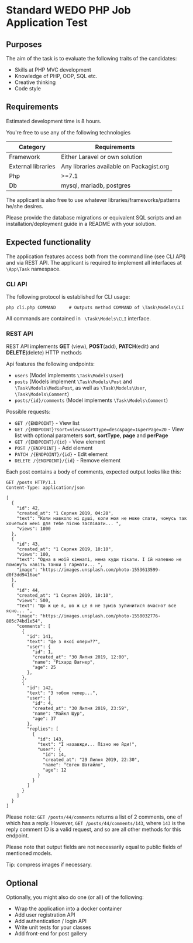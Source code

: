 # Standard WEDO PHP Job Application Test

## Purposes

The aim of the task is to evaluate the following traits of the candidates:
- Skills at PHP MVC development
- Knowledge of PHP, OOP, SQL etc.
- Creative thinking
- Code style


## Requirements

Estimated development time is 8 hours.

You're free to use any of the following technologies


| Category           | Requirements                                            |
|--------------------|---------------------------------------------------------|
| Framework          | Either Laravel or own solution                          |
| External libraries | Any libraries available on Packagist.org                |
| Php                | >=7.1                                                   |
| Db                 | mysql, mariadb, postgres                                |


The applicant is also free to use whatever libraries/frameworks/patterns he/she desires.

Please provide the database migrations or equivalent SQL scripts and an installation/deployment guide in a README with your solution.


## Expected functionality

The application features access both from the command line (see CLI API) and via REST API.
The applicant is required to implement all interfaces at `\App\Task` namespace.

### CLI API

The following protocol is established for CLI usage:

```
php cli.php COMMAND     # Outputs method COMMAND of \Task\Models\CLI
```

All commands are contained in ` \Task\Models\CLI` interface.

### REST API

REST API implements **GET** (view), **POST**(add), **PATCH**(edit) and **DELETE**(delete) HTTP methods

Api features the following endpoints:
- `users` (Model implements `\Task\Models\User`)
- `posts` (Models implement `\Task\Models\Post` and `\Task\Models\MediaPost`, as well as `\Task\Models\User`, `\Task\Models\Comment`)
- `posts/{id}/comments` (Model implements `\Task\Models\Comment`)

Possible requests:
- `GET /{ENDPOINT}` - View list
- `GET /{ENDPOINT}?sort=views&sortType=desc&page=1&perPage=20` - View list with optional parameters **sort**, **sortType**, **page** and **perPage**
- `GET /{ENDPOINT}/{id}` - View element
- `POST /{ENDPOINT}` - Add element
- `PATCH /{ENDPOINT}/{id}` - Edit element
- `DELETE /{ENDPOINT}/{id}` - Remove element

Each post contains a body of comments, expected output looks like this:

```http
GET /posts HTTP/1.1
Content-Type: application/json

[
  {
    "id": 42,
    "created_at": "1 Серпня 2019, 04:20",
    "text": "Коли навколо ні душі, коли моя не може спати, чомусь так хочеться мені для тебе пісню заспівати... ",
    "views": 1000
  },
  {
    "id": 43,
    "created_at": "1 Серпня 2019, 10:10",
    "views": 100,
    "text": "Одна в моїй кімнаті, нема куди тікати. І їй напевно не поможуть навіть танки і гармати... ",
    "image": "https://images.unsplash.com/photo-1553613599-d0f3dd9416ae"
  },
  {
    "id": 44,
    "created_at": "1 Серпня 2019, 10:10",
    "views": 500,
    "text": "Що ж це я, шо ж це я не зумів зупинитися вчасно? все ясно... ",
    "image": "https://images.unsplash.com/photo-1558032776-805c74bd1e54",
    "comments": [
      {
        "id": 141,
        "text": "Це з якої опери??",
        "user": {
          "id": 1,
          "created_at": "30 Липня 2019, 12:00",
          "name": "Ріхард Вагнер",
          "age": 25 
        },
      },
      {
        "id": 142,
        "text": "З тобою тепер...",
        "user": {
          "id": 4,
          "created_at": "30 Липня 2019, 23:59",
          "name": "Майкл Щур",
          "age": 37 
        },
        "replies": [
          {
            "id": 143,
            "text": "І назавжди... Пізно не йди!",
            "user": {
              "id": 14,
              "created_at": "29 Липня 2019, 22:30",
              "name": "Євген Шатайло",
              "age": 12 
            }
          }
        ]
      }
    ]
  }
]
```

Please note: `GET /posts/44/comments` returns a list of 2 comments, one of which has a reply.
However, `GET /posts/44/comments/143`, where `143` is the reply comment ID is a valid request, and so are all other methods for this endpoint.

Please note that output fields are not necessarily equal to public fields of mentioned models.

Tip: compress images if necessary.

## Optional

Optionally, you might also do one (or all) of the following:
- Wrap the application into a docker container
- Add user registration API
- Add authentication / login API
- Write unit tests for your classes
- Add front-end for post gallery


